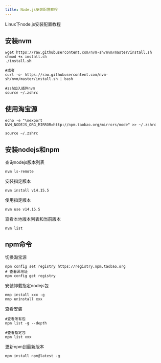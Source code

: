 ```yaml
---
title: Node.js安装配置教程
---
```


Linux下node.js安装配置教程

<!--more-->

## 安装nvm

```
wget https://raw.githubusercontent.com/nvm-sh/nvm/master/install.sh
chmod +x install.sh
./install.sh
 
#或者
curl -o- https://raw.githubusercontent.com/nvm-sh/nvm/master/install.sh | bash
 
#zsh加入插件nvm
source ~/.zshrc
```

## 使用淘宝源

```
echo -e "\nexport NVM_NODEJS_ORG_MIRROR=http://npm.taobao.org/mirrors/node" >> ~/.zshrc
 
source ~/.zshrc
```

## 安装nodejs和npm

查询nodejs版本列表

```
nvm ls-remote
```

安装指定版本

```
nvm install v14.15.5
```

使用指定版本

```
nvm use v14.15.5
```

查看本地版本列表和当前版本

```
nvm list
```

## npm命令

切换淘宝源

```
npm config set registry https://registry.npm.taobao.org
# 查看源地址
npm config get registry
```

安装卸载指定nodejs包

```
nmp install xxx -g
nmp uninstall xxx
```

查看安装

```
#查看所有包
npm list -g --depth
 
#查看指定包
npm list xxx
```

更新npm到最新版本

```
npm install npm@latest -g
```
